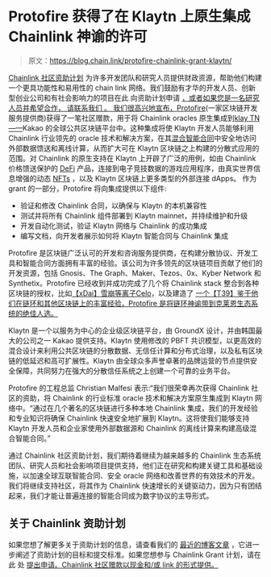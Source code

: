 # Protofire 获得了在 Klaytn 上原生集成 Chainlink 神谕的许可

> 原文：<https://blog.chain.link/protofire-chainlink-grant-klaytn/>

[Chainlink 社区资助计划](https://blog.chain.link/introducing-the-chainlink-community-grant-program/) 为许多开发团队和研究人员提供财政资源，帮助他们构建一个更具功能性和易用性的 chain link 网络。我们鼓励有才华的开发人员、创新型创业公司和有社会影响力的项目在此 向资助计划申请 [，或者如果您是一名研究人员并希望合作， 请联系我们 。    我们很高兴地宣布，](https://chainlinkgrants.typeform.com/to/efEbsq)[Protofire](https://protofire.io/)(一家区块链开发服务提供商)获得了一笔社区赠款，用于将 Chainlink oracles 原生集成到[klay TN——](https://www.klaytn.com/)Kakao 的全球公共区块链平台中。这种集成将使 Klaytn 开发人员能够利用 Chainlink 行业领先的 oracle 技术和解决方案，在其[混合智能合同](https://blog.chain.link/hybrid-smart-contracts-explained/)中安全地访问外部数据馈送和离线计算，从而扩大可在 Klaytn 区块链之上构建的分散式应用的范围。对 Chainlink 的原生支持在 Klaytn 上开辟了广泛的用例，如由 Chainlink 价格馈送保护的 [DeFi](https://chain.link/education/defi) 产品，连接到电子竞技数据的游戏应用程序，由真实世界信息增强的动态 [NFTs](https://chain.link/education/nfts) ，以及 Klaytn 区块链上更多类型的外部连接 dApps。    作为 grant 的一部分，Protofire 将向集成提供以下组件:

*   验证和修改 Chainlink 合同，以确保与 Klaytn 的本机兼容性
*   测试并将所有 Chainlink 组件部署到 Klaytn mainnet，并持续维护和升级
*   开发自动化测试，验证 Klaytn 网络与 Chainlink 的成功集成
*   编写文档，向开发者展示如何将 Klaytn 智能合同与 Chainlink 集成

Protofire 是区块链广泛认可的开发和咨询服务提供商，在构建分散协议、开发工具和智能合同方面拥有丰富的经验。该公司为许多领先的区块链项目贡献了他们的开发资源，包括 Gnosis、The Graph、Maker、Tezos、0x、Kyber Network 和 Synthetix。Protofire 已经收到并成功完成了几个将 Chainlink stack 整合到各种区块链的授权，比如[【xDai】](https://blog.chain.link/protofire-receives-a-chainlink-community-grant-for-an-integration-with-xdai/)[雪崩](https://blog.chain.link/protofire-receives-a-grant-for-native-integration-of-chainlink-on-avalanche/)[等离子](https://blog.chain.link/protofire-receives-a-grant-to-natively-integrate-chainlink-on-plasm-and-shiden/)[Celo](https://blog.chain.link/celo-chainlink-grant-protofire/)，以及建造了 [一个【T39】鉴于他们在链环和其他区块链上的丰富经验，Protofire 是将链环神谕带到克莱恩生态系统的绝佳人选。](https://blog.chain.link/protofire-awarded-a-grant-for-building-new-chainlink-testnet-faucet/)

Klaytn 是一个以服务为中心的企业级区块链平台，由 GroundX 设计，并由韩国最大的公司之一 Kakao 提供支持。Klaytn 使用修改的 PBFT 共识模型，以更高效的混合设计来利用公共区块链的分散数据、无信任计算和分布式治理，以及私有区块链的低延迟和高可扩展性。Klaytn 由全球众多声誉卓著的品牌运营的节点提供安全保障，共同努力在强大的分散信任系统之上创建一个可靠的业务平台。

Protofire 的工程总监 Christian Malfesi 表示:“我们很荣幸再次获得 Chainlink 社区的资助，将 Chainlink 的行业标准 oracle 技术和解决方案原生集成到 Klaytn 网络中。“通过在几个著名的区块链进行多种本地 Chainlink 集成，我们的开发经验和专业知识将确保 Chainlink 快速安全地扩展到 Klaytn。这将使我们能够支持 Klaytn 开发人员和企业家使用外部数据源和 Chainlink 的离线计算来构建高级混合智能合同。”

通过 Chainlink 社区资助计划，我们期待着继续为越来越多的 Chainlink 生态系统团队、研究人员和社会影响项目提供支持，他们正在研究和构建关键工具和基础设施，以加速全球互联智能合同、安全 oracle 网络和改善世界的有效技术的开发。我们将继续支持社区，将其作为 Chainlink 快速增长的关键驱动力，因为只有团结起来，我们才能让普遍连接的智能合同成为数字协议的主导形式。

## 关于 Chainlink 资助计划

如果您想了解更多关于资助计划的信息，请查看我们的 [最近的博客文章](https://blog.chain.link/introducing-the-chainlink-community-grant-program/) ，它进一步阐述了资助计划的目标和提交标准。如果您想参与 Chainlink Grant 计划，请在此 处 [提出申请。Chainlink 社区赠款以现金和/或 link 的形式提供。](https://chainlinkgrants.typeform.com/to/efEbsq)